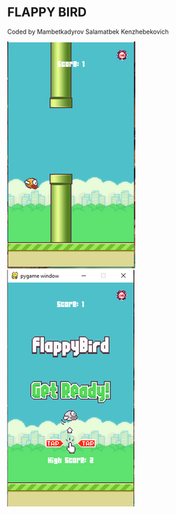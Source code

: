 # FLAPPY BIRD
Coded by Mambetkadyrov Salamatbek Kenzhebekovich

![Screenshot1](https://github.com/Sakubek1337/finals/blob/main/pict/screenshot1.PNG)
![SCreenshot2](https://github.com/Sakubek1337/finals/blob/main/pict/screenshot2.PNG)
